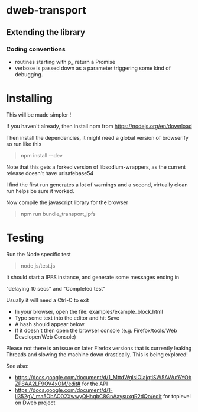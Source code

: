 # dweb-transport


## Extending the library
### Coding conventions

* routines starting with p_ return a Promise 
* verbose is passed down as a parameter triggering some kind of debugging.


# Installing
This will be made simpler ! 

If you haven't already, then install npm from https://nodejs.org/en/download

Then install the dependencies, it might need a global version of browserify so run like this
> npm install --dev

Note that this gets a forked version of libsodium-wrappers, as the current release doesn't have urlsafebase54

I find the first run generates a lot of warnings and a second, virtually clean run helps be sure it worked.

Now compile the javascript library for the browser
> npm run bundle_transport_ipfs

# Testing
Run the Node specific test
> node js/test.js

It should start a IPFS instance, and generate some messages ending in 

"delaying 10 secs" and "Completed test"

Usually it will need a Ctrl-C to exit

* In your browser, open the file:  examples/example_block.html
* Type some text into the editor and hit Save
* A hash should appear below.
* If it doesn't then open the browser console (e.g. Firefox/tools/Web Developer/Web Console)

Please not there is an issue on later Firefox versions that is currently leaking Threads and slowing the machine down
drastically. This is being explored! 

See also:

* https://docs.google.com/document/d/1_MttdWglsIOIajqtiSW5AWuf6YObZP8AA2LF9OV4xOM/edit# for the API
* https://docs.google.com/document/d/1-lI352gV_ma5ObAO02XwwyQHhqbC8GnAaysuxgR2dQo/edit for toplevel on Dweb project


